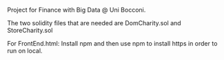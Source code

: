 Project for Finance with Big Data @ Uni Bocconi.  

The two solidity files that are needed are DomCharity.sol and StoreCharity.sol

For FrontEnd.html: Install npm and then use npm to install https in order to run on local.
